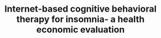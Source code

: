 --- 
abstract: '' 
authors: 
 - H Thiart
 -  admin
 -  D Lehr
 -  S Nobis
 -  C Buntrock
 -  M Berking
 -  F Smit
 -  ...
doi: '' 
featured: false 
publication: '*Sleep*, 24' 
publication_short: '' 
publishDate: '2016-01-01' 
title: 'Internet-based cognitive behavioral therapy for insomnia- a health economic evaluation' 
url_code: '' 
url_dataset: '' 
url_pdf: '' 
url_poster: '' 
url_project: '' 
url_slides: '' 
url_source: '' 
url_video: '' 
---